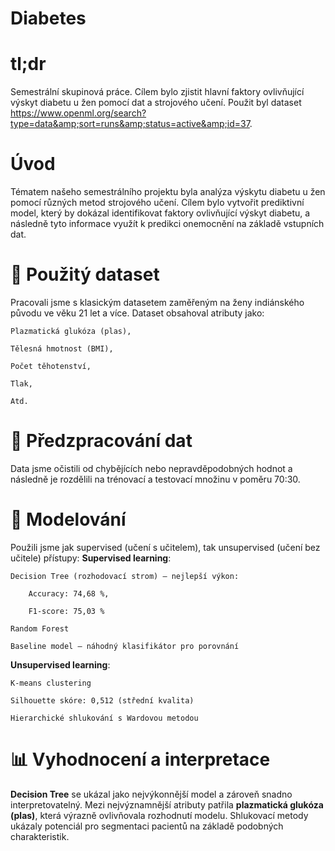 # Diabetes

# tl;dr
Semestrální skupinová práce. Cílem bylo zjistit hlavní faktory ovlivňující výskyt diabetu u žen pomocí dat a strojového učení. Použit byl dataset  https://www.openml.org/search?type=data&amp;sort=runs&amp;status=active&amp;id=37.

# Úvod
Tématem našeho semestrálního projektu byla analýza výskytu diabetu u žen pomocí různých metod strojového učení. Cílem bylo vytvořit prediktivní model, který by dokázal identifikovat faktory ovlivňující výskyt diabetu, a následně tyto informace využít k predikci onemocnění na základě vstupních dat.

# 🔬 Použitý dataset
Pracovali jsme s klasickým datasetem zaměřeným na ženy indiánského původu ve věku 21 let a více. Dataset obsahoval atributy jako:

    Plazmatická glukóza (plas),

    Tělesná hmotnost (BMI),

    Počet těhotenství,

    Tlak,

    Atd.

# 🧹 Předzpracování dat
Data jsme očistili od chybějících nebo nepravděpodobných hodnot a následně je rozdělili na trénovací a testovací množinu v poměru 70:30.

# 🤖 Modelování
Použili jsme jak supervised (učení s učitelem), tak unsupervised (učení bez učitele) přístupy:
**Supervised learning**:

    Decision Tree (rozhodovací strom) – nejlepší výkon:

        Accuracy: 74,68 %,

        F1-score: 75,03 %

    Random Forest

    Baseline model – náhodný klasifikátor pro porovnání

**Unsupervised learning**:

    K-means clustering

    Silhouette skóre: 0,512 (střední kvalita)

    Hierarchické shlukování s Wardovou metodou

# 📊 Vyhodnocení a interpretace
**Decision Tree** se ukázal jako nejvýkonnější model a zároveň snadno interpretovatelný.
Mezi nejvýznamnější atributy patřila **plazmatická glukóza (plas)**, která výrazně ovlivňovala rozhodnutí modelu.
Shlukovací metody ukázaly potenciál pro segmentaci pacientů na základě podobných charakteristik.
